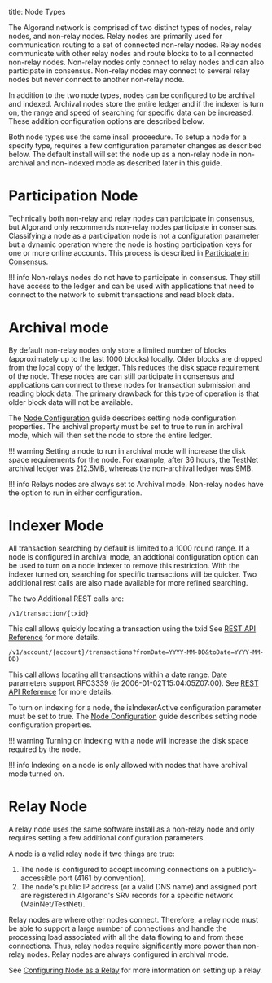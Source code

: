 title: Node Types

The Algorand network is comprised of two distinct types of nodes, relay nodes, and non-relay nodes. Relay nodes are primarily used for communication routing to a set of connected non-relay nodes. Relay nodes communicate with other relay nodes and route blocks to to all connected non-relay nodes. Non-relay nodes only connect to relay nodes and can also participate in consensus. Non-relay nodes may connect to several relay nodes but never connect to another non-relay node.

In addition to the two node types, nodes can be configured to be archival and indexed. Archival nodes store the entire ledger and if the indexer is turn on, the range and speed of searching for specific data can be increased. These addition configuration options are described below.

Both node types use the same insall proceedure. To setup a node for a specify type, requires a few configuration parameter changes as described below. The default install will set the node up as a non-relay node in non-archival and non-indexed mode as described later in this guide. 

# Participation Node 
Technically both non-relay and relay nodes can participate in consensus, but Algorand only recommends non-relay nodes participate in consensus. Classifying a node as a participation node is not a configuration parameter but a dynamic operation where the node is hosting participation keys for one or more online accounts. This process is described in [Participate in Consensus](/docs/network-participation/participate-in-consensus/overview/).

!!! info
    Non-relays nodes do not have to participate in consensus. They still have access to the ledger and can be used with applications that need to connect to the network to submit transactions and read block data. 


# Archival mode
 By default non-relay nodes only store a limited number of blocks (approximately up to the last 1000 blocks) locally. Older blocks are dropped from the local copy of the ledger. This reduces the disk space requirement of the node. These nodes are can still participate in consensus and applications can connect to these nodes for transaction submission and reading block data. The primary drawback for this type of operation is that older block data will not be available. 
 
 The [Node Configuration](/docs/network-participation/run-a-node/config/) guide describes setting node configuration properties. The archival property must be set to true to run in archival mode, which will then set the node to store the entire ledger. 
 
!!! warning
     Setting a node to run in archival mode will increase the disk space requirements for the node. For example, after 36 hours, the TestNet archival ledger was 212.5MB, whereas the non-archival ledger was 9MB.
 

!!! info
    Relays nodes are always set to Archival mode. Non-relay nodes have the option to run in either configuration.

# Indexer Mode
All transaction searching by default is limited to a 1000 round range. If a node is configured in archival mode, an addtional configuration option can be used to turn on a node indexer to remove this restriction. With the indexer turned on, searching for specific transactions will be quicker. Two additional rest calls are also made available for more refined searching. 

The two Additional REST calls are:

```
/v1/transaction/{txid}
```
This call allows quickly locating a transaction using the txid
See [REST API Reference](/docs/reference-docs/rest-apis/algod/#get-v1transactiontxid) for more details.

```
/v1/account/{account}/transactions?fromDate=YYYY-MM-DD&toDate=YYYY-MM-DD) 
```

This call allows locating all transactions within a date range. Date parameters support RFC3339 (ie 2006-01-02T15:04:05Z07:00).
See [REST API Reference](/docs/reference-docs/rest-apis/algod/#get-v1accountaddresstransactions) for more details.

To turn on indexing for a node, the isIndexerActive configuration parameter must be set to true. The [Node Configuration](/docs/network-participation/run-a-node/config/) guide describes setting node configuration properties.

!!! warning
     Turning on indexing with a node will increase the disk space required by the node.

!!! info
    Indexing on a node is only allowed with nodes that have archival mode turned on.


# Relay Node
A relay node uses the same software install as a non-relay node and only requires setting a few additional configuration parameters.

A node is a valid relay node if two things are true:

1. The node is configured to accept incoming connections on a publicly-accessible port (4161 by convention).
2. The node's public IP address (or a valid DNS name) and assigned port are registered in Algorand's SRV records for a specific network (MainNet/TestNet).
   
Relay nodes are where other nodes connect. Therefore, a relay node must be able to support a large number of connections and handle the processing load associated with all the data flowing to and from these connections. Thus, relay nodes require significantly more power than non-relay nodes. Relay nodes are always configured in archival mode.

See [Configuring Node as a Relay](config_relay.md) for more information on setting up a relay.






